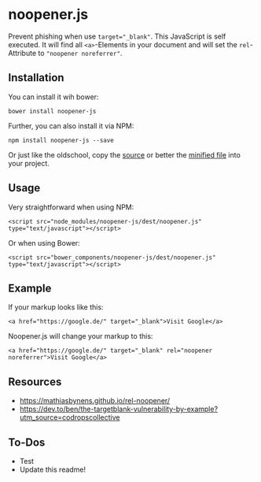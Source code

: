 # noopener.js
Prevent phishing when use ```target="_blank"```. This JavaScript is self executed. It will find all ```<a>```-Elements in your document and will set the ```rel```-Attribute to ```"noopener noreferrer"```.

## Installation

You can install it wih bower:

```
bower install noopener-js
```

Further, you can also install it via NPM:

```
npm install noopener-js --save
```

Or just like the oldschool, copy the [source](https://raw.githubusercontent.com/XmlmXmlmX/noopener.js/master/src/main.js) or better the [minified file](https://raw.githubusercontent.com/XmlmXmlmX/noopener.js/master/dest/noopener.js) into your project.

## Usage

Very straightforward when using NPM:

```
<script src="node_modules/noopener-js/dest/noopener.js" type="text/javascript"></script>
```

Or when using Bower:

```
<script src="bower_components/noopener-js/dest/noopener.js" type="text/javascript"></script>
```

## Example

If your markup looks like this:

```
<a href="https://google.de/" target="_blank">Visit Google</a>
```

Noopener.js will change your markup to this:

```
<a href="https://google.de/" target="_blank" rel="noopener noreferrer">Visit Google</a>
```

## Resources
- https://mathiasbynens.github.io/rel-noopener/
- https://dev.to/ben/the-targetblank-vulnerability-by-example?utm_source=codropscollective

## To-Dos
- Test
- Update this readme!
